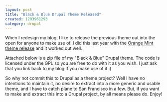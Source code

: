 ```yaml
--- 
layout: post
title: "Black & Blue Drupal Theme Released"
created: 1203961293
category: drupal
---
```


When I redesign my blog, I like to release the previous theme out into the open for anyone to make use of. I did this last year with the <a href="http://tedserbinski.com/2007/06/22/orange-mint-drupal-theme-download">Orange Mint theme release</a> and it worked out well.

Attached below is a zip file of my "Black & Blue" Drupal theme. The code is licensed under the GPL so you are free to do with it as you wish. I just ask that you link back to my blog if you make use of it :)

So why not commit this to Drupal as a theme project? Well I have no intentions to maintain it, no desire to extract into a more generic and usable theme, and I have to catch plane to San Francisco in a few. But, if you want to make and extract this into a Drupal project, by all means please do. Enjoy!
